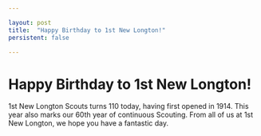 ```yaml
---

layout: post
title:  "Happy Birthday to 1st New Longton!"
persistent: false

---
```


# Happy Birthday to 1st New Longton!

1st New Longton Scouts turns 110 today, having first opened in 1914. This year also marks our 60th year of continuous Scouting. From all of us at 1st New Longton,
we hope you have a fantastic day.